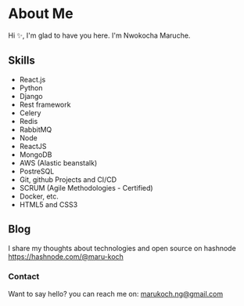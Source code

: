 # About Me

Hi ✨, I'm glad to have you here. I'm Nwokocha Maruche. 

## Skills

- React.js
- Python 
- Django
- Rest framework
- Celery
- Redis
- RabbitMQ
- Node
- ReactJS
- MongoDB
- AWS (Alastic beanstalk)
- PostreSQL
- Git, github Projects and CI/CD
- SCRUM (Agile Methodologies - Certified)
- Docker, etc.
- HTML5 and CSS3

## Blog
I share my thoughts about technologies and open source on hashnode <link>https://hashnode.com/@maru-koch<link/>

### Contact

Want to say hello? you can reach me on: marukoch.ng@gmail.com

<!---
maru-koch/maru-koch is a ✨ special ✨ repository because its `README.md` (this file) appears on your GitHub profile.
You can click the Preview link to take a look at your changes.
--->
